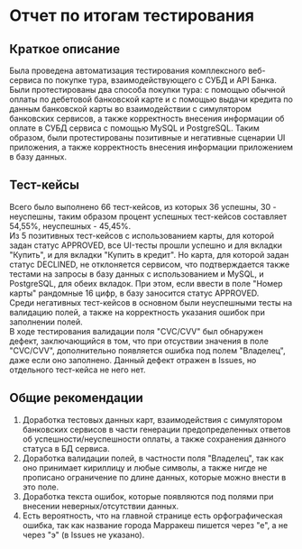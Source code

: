# Отчет по итогам тестирования

## Краткое описание 

Была проведена автоматизация тестирования комплексного веб-сервиса по покупке тура, взаимодействующего с СУБД и API Банка. Были протестированы два способа покупки тура: с помощью обычной оплаты по дебетовой банковской карте и с помощью выдачи кредита по данным банковской карты во взаимодействии с симулятором банковских сервисов, а также корректность внесения информации об оплате в СУБД сервиса с помощью MySQL и PostgreSQL. 
Таким образом, были протестированы позитивные и негативные сценарии UI приложения, а также корректность внесения информации приложением в базу данных.

## Тест-кейсы

Всего было выполнено 66 тест-кейсов, из которых 36 успешны, 30 - неуспешны, таким образом процент успешных тест-кейсов составляет 54,55%, неуспешных - 45,45%.  
Из 5 позитивных тест-кейсов с использованием карты, для которой задан статус APPROVED, все UI-тесты прошли успешно и для вкладки "Купить", и для вкладки "Купить в кредит". Но карта, для которой задан статус DECLINED, не отклоняется сервисом, что подтверждается также тестами на запросы в базу данных с использованием и MySQL, и PostgreSQL, для обеих вкладок. При этом, если ввести в поле "Номер карты" рандомные 16 цифр, в базу заносится статус APPROVED.  
Среди негативных тест-кейсов в основном были неуспешными тесты на валидацию полей, а также на корректность указания ошибок при заполнении полей.  
В ходе тестирования валидации поля "CVC/CVV" был обнаружен дефект, заключающийся в том, что при отсуствии значения в поле "CVC/CVV", дополнительно появляется ошибка под полем "Владелец", даже если оно заполнено. Данный дефект отражен в Issues, но отдельного тест-кейса не него нет.

## Общие рекомендации

1. Доработка тестовых данных карт, взаимодействия с симулятором банковских сервисов в части генерации предопределенных ответов об успешности/неуспешности оплаты, а также сохранения данного статуса в БД сервиса.
2. Доработка валидации полей, в частности поля "Владелец", так как оно принимает кириллицу и любые символы, а также нигде не прописано ограничение по длине данных, которые можно внести в это поле.
3. Доработка текста ошибок, которые появляются под полями при внесении неверных/отсутствии данных.
4. Есть вероятность, что на главной странице есть орфографическая ошибка, так как название города Марракеш пишется через "е", а не через "э" (в Issues не указано).

